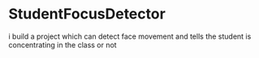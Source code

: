 # StudentFocusDetector
i build a project which can detect face movement and tells the student is concentrating in the class or not 
